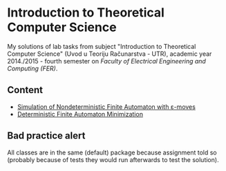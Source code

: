 # Introduction to Theoretical Computer Science

My solutions of lab tasks from subject "Introduction to Theoretical Computer Science" (Uvod u Teoriju Računarstva - UTR), academic year 2014./2015 - fourth semester on
_Faculty of Electrical Engineering and Computing (FER)_.

## Content

* [Simulation of  Nondeterministic Finite Automaton with ε-moves](https://github.com/hermanzdosilovic/utr/tree/master/lab-1)
* [Deterministic Finite Automaton Minimization](https://github.com/hermanzdosilovic/utr/tree/master/lab-2)

## Bad practice alert

All classes are in the same (default) package because assignment told so (probably because of tests they would run afterwards to test the solution).
